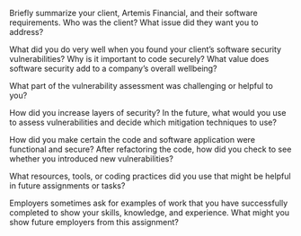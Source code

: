 Briefly summarize your client, Artemis Financial, and their software requirements. Who was the client? What issue did they want you to address?




What did you do very well when you found your client’s software security vulnerabilities? Why is it important to code securely? What value does software security add to a company’s overall wellbeing?



What part of the vulnerability assessment was challenging or helpful to you?



How did you increase layers of security? In the future, what would you use to assess vulnerabilities and decide which mitigation techniques to use?



How did you make certain the code and software application were functional and secure? After refactoring the code, how did you check to see whether you introduced new vulnerabilities?



What resources, tools, or coding practices did you use that might be helpful in future assignments or tasks?




Employers sometimes ask for examples of work that you have successfully completed to show your skills, knowledge, and experience. What might you show future employers from this assignment?
